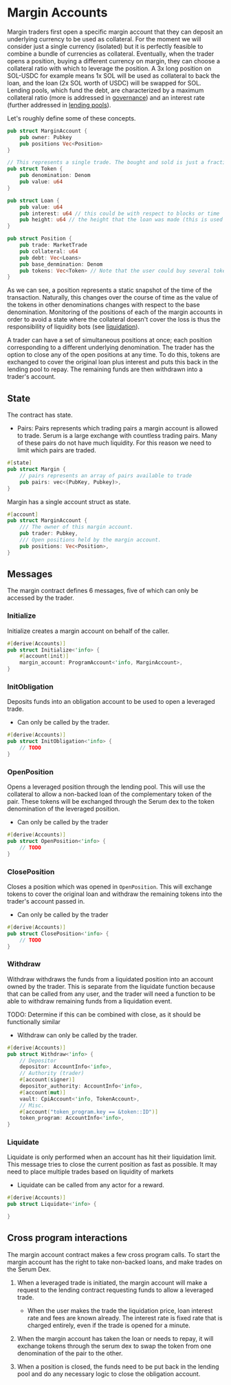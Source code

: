 # Margin Accounts

Margin traders first open a specific margin account that they can deposit an underlying currency to be used as collateral. For the moment we will consider just a single currency (isolated) but it is perfectly feasible to combine a bundle of currencies as collateral. Eventually, when the trader opens a position, buying a different currency on margin, they can choose a collateral ratio with which to leverage the position. A 3x long position on SOL-USDC for example means 1x SOL will be used as collateral to back the loan, and the loan (2x SOL worth of USDC) will be swapped for SOL. Lending pools, which fund the debt, are characterized by a maximum collateral ratio (more is addressed in [governance](./governance.md)) and an interest rate (further addressed in [lending pools](./lending.md)). 

Let's roughly define some of these concepts.

```rust
pub struct MarginAccount {
    pub owner: Pubkey
    pub positions Vec<Position>
}

// This represents a single trade. The bought and sold is just a fractional representation of the price
pub struct Token {
    pub denomination: Denom
    pub value: u64
}

pub struct Loan {
    pub value: u64
    pub interest: u64 // this could be with respect to blocks or time
    pub height: u64 // the height that the loan was made (this is used to calculate the accrual of interest)
}

pub struct Position {
    pub trade: MarketTrade
    pub collateral: u64
    pub debt: Vec<Loans>
    pub base_denmination: Denom
    pub tokens: Vec<Token> // Note that the user could buy several tokens on margin
}
```

As we can see, a position represents a static snapshot of the time of the transaction. Naturally, this changes over the course of time as the value of the tokens in other denominations
changes with respect to the base denomination. Monitoring of the positions of each of the margin accounts in order to avoid a state where the collateral doesn't cover the loss is thus the responsibility of liquidity bots (see [liquidation](./liquidation.md)). 

A trader can have a set of simultaneous positions at once; each position corresponding to a different underlying denomination. The trader has the option to close any of the open positions at any time. To do this, tokens are exchanged to cover the original loan plus interest and puts this back in the lending pool to repay. The remaining funds are then withdrawn into a trader's account.

## State

The contract has state. 

- Pairs: Pairs represents which trading pairs a margin account is allowed to trade. Serum is a large exchange with countless trading pairs. Many of these pairs do not have much liquidity. For this reason we need to limit which pairs are traded.

```rust 
#[state]
pub struct Margin {
    // pairs represents an array of pairs available to trade
    pub pairs: vec<(PubKey, Pubkey)>,
}
```

Margin has a single account struct as state. 

```rust
#[account]
pub struct MarginAccount {
    /// The owner of this margin account.
    pub trader: Pubkey,
    /// Open positions held by the margin account.
    pub positions: Vec<Position>,
}
```

## Messages

The margin contract defines 6 messages, five of which can only be accessed by the trader.

### Initialize

Initialize creates a margin account on behalf of the caller.

```rust
#[derive(Accounts)]
pub struct Initialize<'info> {
    #[account(init)]
    margin_account: ProgramAccount<'info, MarginAccount>,
}
```

### InitObligation

Deposits funds into an obligation account to be used to open a leveraged trade.

- Can only be called by the trader.

```rust
#[derive(Accounts)]
pub struct InitObligation<'info> {
    // TODO
}
```

### OpenPosition

Opens a leveraged position through the lending pool. This will use the collateral to allow a non-backed loan of the complementary token of the pair. These tokens will be exchanged through the Serum dex to the token denomination of the leveraged position.

- Can only be called by the trader

```rust
#[derive(Accounts)]
pub struct OpenPosition<'info> {
    // TODO
}
```

### ClosePosition

Closes a position which was opened in `OpenPosition`. This will exchange tokens to cover the original loan and withdraw the remaining tokens into the trader's account passed in.

- Can only be called by the trader

```rust
#[derive(Accounts)]
pub struct ClosePosition<'info> {
    // TODO
}
```

### Withdraw

Withdraw withdraws the funds from a liquidated position into an account owned by the trader. This is separate from the liquidate function because that can be called from any user, and the trader will need a function to be able to withdraw remaining funds from a liquidation event.

TODO: Determine if this can be combined with close, as it should be functionally similar

- Withdraw can only be called by the trader. 

```rust
#[derive(Accounts)]
pub struct Withdraw<'info> {
    // Depositor
    depositor: AccountInfo<'info>,
    // Authority (trader)
    #[account(signer)]
    depositor_authority: AccountInfo<'info>,
    #[account(mut)]
    vault: CpiAccount<'info, TokenAccount>,
    // Misc.
    #[account("token_program.key == &token::ID")]
    token_program: AccountInfo<'info>,
}
```


### Liquidate

Liquidate is only performed when an account has hit their liquidation limit. This message tries to close the current position as fast as possible. It may need to place multiple trades based on liquidity of markets

- Liquidate can be called from any actor for a reward.

```rust
#[derive(Accounts)]
pub struct Liquidate<'info> {

}
```

## Cross program interactions

The margin account contract makes a few cross program calls. To start the margin account has the right to take non-backed loans, and make trades on the Serum Dex. 

1. When a leveraged trade is initiated, the margin account will make a request to the lending contract requesting funds to allow a leveraged trade. 
   - When the user makes the trade the liquidation price, loan interest rate and fees are known already. The interest rate is fixed rate that is charged entirely, even if the trade is opened for a minute. 

2. When the margin account has taken the loan or needs to repay, it will exchange tokens through the serum dex to swap the token from one denomination of the pair to the other.

3. When a position is closed, the funds need to be put back in the lending pool and do any necessary logic to close the obligation account.
